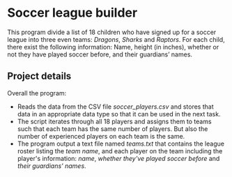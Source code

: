# Soccer league builder
This program divide a list of 18 children who have signed up for a soccer league into three even teams: *Dragons*, *Sharks* and *Raptors*. For each child, there exist the following information: Name, height (in inches), whether or not they have played soccer before, and their guardians’ names. 
## Project details
Overall the program: 
* Reads the data from the CSV file *soccer_players.csv* and stores that data in an appropriate data type so that it can be used in the next task.
* The script iterates through all 18 players and assigns them to teams such that each team has the same number of players. But also the number of experienced players on each team is the same.
* The program output a text file named *teams.txt* that contains the league roster listing the *team name*, and each player on the team including the player's information: *name*, *whether they've played soccer before* and *their guardians' names*.

